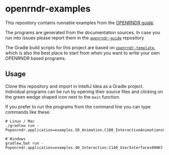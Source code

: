 # openrndr-examples

This repository contains runnable examples from the
[OPENRNDR guide](https://guide.openrndr.org).

The programs are generated from the documentation sources.
In case you run into issues please report them in the
[`openrndr-guide`](https://github.com/openrndr/openrndr-guide) repository

The Gradle build scripts for this project are based on
[`openrndr-template`](https://github.com/openrndr/openrndr-template), which is also
the best place to start from when you want to write your own OPENRNDR based programs.

## Usage 

Clone this repository and import in IntelliJ Idea as a Gradle project. 
Individual programs can be run by opening their source files
and clicking on the green wedge shaped icon next to the `main` function.

If you prefer to run the programs from the command line you can type commands like these:

```
# Linux / Mac
./gradlew run -Popenrndr.application=examples.50_Animation.C100_InteractiveAnimations000Kt

# Windows
gradlew.bat run -Popenrndr.application=examples.40_Interaction.C140_UserInterfaces000Kt
```